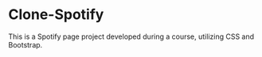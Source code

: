 # Clone-Spotify
This is a Spotify page project developed during a course, utilizing CSS and Bootstrap.
